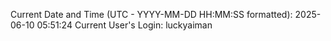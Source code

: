 Current Date and Time (UTC - YYYY-MM-DD HH:MM:SS formatted): 2025-06-10 05:51:24
Current User's Login: luckyaiman
